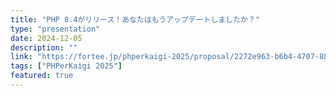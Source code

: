 ```yaml
---
title: "PHP 8.4がリリース！あなたはもうアップデートしましたか？"
type: "presentation"
date: 2024-12-05
description: ""
link: "https://fortee.jp/phperkaigi-2025/proposal/2272e963-b6b4-4707-88fe-2bef1a9f9e7f"
tags: ["PHPerKaigi 2025"]
featured: true
---
```

